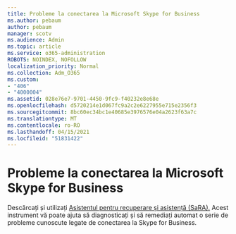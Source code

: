 ```yaml
---
title: Probleme la conectarea la Microsoft Skype for Business
ms.author: pebaum
author: pebaum
manager: scotv
ms.audience: Admin
ms.topic: article
ms.service: o365-administration
ROBOTS: NOINDEX, NOFOLLOW
localization_priority: Normal
ms.collection: Adm_O365
ms.custom:
- "406"
- "4000004"
ms.assetid: 028e76e7-9701-4450-9fc9-f40232e8e68e
ms.openlocfilehash: d5720214e1d067fc9a2c2e6227955e715e2356f3
ms.sourcegitcommit: 8bc60ec34bc1e40685e3976576e04a2623f63a7c
ms.translationtype: MT
ms.contentlocale: ro-RO
ms.lasthandoff: 04/15/2021
ms.locfileid: "51831422"
---
```

# <a name="problems-signing-in-to-microsoft-skype-for-business"></a>Probleme la conectarea la Microsoft Skype for Business

Descărcați și utilizați [Asistentul pentru recuperare și asistență (SaRA).](https://aka.ms/SaRA-SkypeForBusinessSignIn)
Acest instrument vă poate ajuta să diagnosticați și să remediați automat o serie de probleme cunoscute legate de conectarea la Skype for Business.